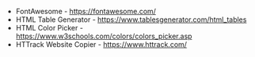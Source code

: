 - FontAwesome - https://fontawesome.com/
- HTML Table Generator - https://www.tablesgenerator.com/html_tables
- HTML Color Picker - https://www.w3schools.com/colors/colors_picker.asp
- HTTrack Website Copier - https://www.httrack.com/
